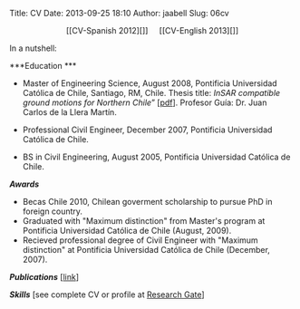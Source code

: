 Title: CV
Date: 2013-09-25 18:10
Author: jaabell
Slug: 06cv

<center>
[[CV-Spanish 2012][]]     [[CV-English 2013][]]
</center>

In a nutshell:

***Education ***

-   Master of
    Engineering Science, August 2008, Pontificia Universidad Católica de
    Chile, Santiago, RM,
    Chile. Thesis
    title: 
    *InSAR compatible
    ground motions for Northern Chile*” [[pdf][]]. Profesor Guía: Dr.
    Juan Carlos de la Llera Martín.
-   Professional Civil Engineer, December 2007, Pontificia Universidad
    Católica de Chile.

-   BS in Civil
    Engineering, August
    2005, Pontificia
    Universidad Católica de
    Chile.

***Awards***

-   Becas Chile 2010, Chilean goverment
    scholarship to pursue PhD in foreign country.
-   Graduated with "Maximum distinction" from Master's program at
    Pontificia Universidad Católica de Chile (August, 2009).
-   Recieved professional degree of Civil Engineer with "Maximum
    distinction" at Pontificia Universidad Católica de Chile (December,
    2007).

***Publications*** [[link][]]

***Skills*** [see complete CV or profile at [Research Gate][]]

  [CV-Spanish 2012]: /pdfs/cv/cv_jose_abell_nov_2013_spa.pdf
  [CV-English 2013]: /pdfs/cv/cv_jose_abell_nov_2013_eng.pdf
  [pdf]: https://www.google.com/url?sa=t&rct=j&q=&esrc=s&source=web&cd=1&ved=0CC4QFjAA&url=http%3A%2F%2Frepositorio.uc.cl%2Fxmlui%2Fbitstream%2Fhandle%2F123456789%2F1361%2F530502.pdf%3Fsequence%3D1&ei=pbVFUu3hJ4LOiwKHxIDQBw&usg=AFQjCNFeYk9L7MuTKpYj0U1Qu9Kg4hY7Ww&sig2=RHfH8nAQbCsgDR4cSVgjkQ&bvm=bv.53217764,d.cGE
  [link]: http://cml03.engr.ucdavis.edu/?page_id=44 "Publications"
  [Research Gate]: https://www.researchgate.net/profile/Jose_Abell/
